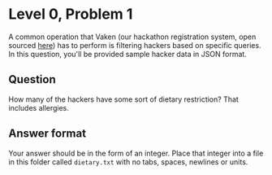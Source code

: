 # Level 0, Problem 1
A common operation that Vaken (our hackathon registration system, open sourced [here](https://github.com/Vandyhacks/vaken)) has to perform is filtering hackers based on specific queries. In this question, you'll be provided sample hacker data in JSON format. 

## Question
How many of the hackers have some sort of dietary restriction? That includes allergies.

## Answer format
Your answer should be in the form of an integer. Place that integer into a file in this folder called `dietary.txt` with no tabs, spaces, newlines or units.